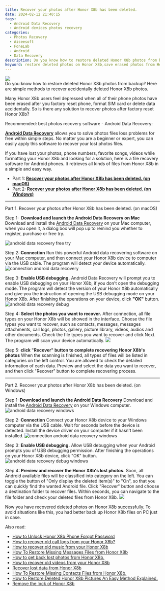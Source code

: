 ```yaml
---
title: Recover your photos after Honor X8b has been deleted.
date: 2024-02-12 21:40:15
tags: 
  - Android Data Recovery
  - Android devices photos recovery
categories: 
  - Photos Recovery
  - Aiseesoft
  - FoneLab
  - Android
  - Data Recovery
description: Do you know how to restore deleted Honor X8b photos from backup? Here are simple methods to recover accidentally deleted Honor X8b photos.
keyword: restore deleted photos on Honor X8b,save erased photos from Honor X8b,unerase photos,recover lost photos from Honor X8b,undelete photos from Honor X8b,android photos retrieval,Honor X8b deleted photos,get back deleted photos from Honor X8b android,how to refind deleted photos from Honor X8b,how to recover photos on Honor X8b,how can i get photos back on Honor X8b,Honor X8b photos recovery
---
```


<img src="https://img0mobiles.techidaily.com/images/best-assets/devices/honor/honor-x8b/1.jpg" class="atpl-imgstyle"  />

<div class="atpl-content atpl-for-fonelab-android recover-photos">

<div class="atpl-post-description-part-1">
Do you know how to restore deleted Honor X8b photos from backup? Here are simple methods to recover accidentally deleted Honor X8b photos.
</div>



<div class="atpl-post-description-part-2">
<div class="tpl-content-sub-paragraph-normal">
    <p>
      Many Honor X8b users feel depressed when all of their phone photos have been erased after you factory reset phone, format SIM card or delete data accidentally. So is there any solution to recover photos after factory reset Honor X8b?
    </p>
</div>


</div>

<div class="atpl-post-description-part-3">
<div class="tpl-content-sub-paragraph-title">
  Recommended: best photos recovery software - Android Data Recovery:
</div>
<div class="tpl-content-sub-paragraph-content">
  <p>
    <a href="https://tools.techidaily.com/aiseesoft-android-data-recovery/" target="_blank" rel="noopener"><strong>Android Data Recovery</strong></a> allows you to solve photos files loss problems for free within simple steps. No matter you are a beginner or expert, you can easily apply this software to recover your lost photos files.
  </p>
</div>
<div class="tpl-content-sub-paragraph-content">
    <p>
      If you have lost your photos, phone numbers, favorite songs, videos while formatting your Honor X8b and looking for a solution, here is a file recovery software for Android phones. It retrieves all kinds of files from Honor X8b in a simple and easy way.
    </p>
</div>
</div>

<ul>
  <li>Part 1: <strong><a href="#p1"> Recover your photos after Honor X8b has been deleted.  (on macOS)</a></strong></li>
  <li>Part 2: <strong><a href="#p2"> Recover your photos after Honor X8b has been deleted.  (on Windows)</a></strong></li>
</ul>




<!-- Part 1 -->
<a id="p1" name="p1" ></a><hr>

<div>
  <span class="atpl-step-part-style">Part 1. Recover your photos after Honor X8b has been deleted. (on macOS)</span>
</div>  

<span class="atpl-stepstyle-a"><span>Step 1: </span></span> <strong>Download and launch the Android Data Recovery on Mac</strong>
Download and install the <a href="https://tools.techidaily.com/aiseesoft-android-data-recovery/" target="_blank" rel="noopener">Android Data Recovery</a> on your Mac computer, when you open it, a dialog box will pop up to remind you whether to register, purchase or free try.

<img src="https://tools.techidaily.com/images/apps/aiseesoft/android-data-recovery/mac-free-try.png" class="atpl-imgstyle" alt="android data recovery free try" />

<span class="atpl-stepstyle-a"><span>Step 2: </span></span> <strong>Connection</strong>
Run this powerful Android data recovering software on your Mac computer, and then connect your Honor X8b device to computer via the USB cable. The program will detect your device automatically.
<img src="https://tools.techidaily.com/images/apps/aiseesoft/android-data-recovery/mac-connection-interface.jpg" class="atpl-imgstyle" alt="connection android data recovery" />

<span class="atpl-stepstyle-a"><span>Step 3: </span></span> <strong>Enable USB debugging.</strong>
Android Data Recovery will prompt you to enable USB debugging on your Honor X8b, if you don't open the debugging mode. The program will detect the version of your Honor X8b automatically and give you the instruction of opening the USB debugging mode on your Honor X8b. After finishing the operations on your device, click <strong>"OK"</strong> button.
<img src="https://tools.techidaily.com/images/apps/aiseesoft/android-data-recovery/mac-android-usb-debug.jpg"  class="atpl-imgstyle" alt="android data recovery debug" />

<span class="atpl-stepstyle-a"><span>Step 4: </span></span> <strong>Select the photos you want to recover.</strong>
After connection, all file types on your Honor X8b will be showed in the interface. Choose the file types you want to recover, such as contacts, messages, messages attachments, call logs, photos, gallery, picture library, videos, audios and other documents. Check the file types you want to recover and click Next. The program will scan your device automatically.
<img src="https://tools.techidaily.com/images/apps/aiseesoft/android-data-recovery/mac-choose-type-photos.jpg" class="atpl-imgstyle"  />

<span class="atpl-stepstyle-a"><span>Step 5: </span></span> <strong>click "Recover" button to  complete recovering Honor X8b's photos</strong>
When the scanning is finished, all types of files will be listed in categories on the left control. You are allowed to check the detailed information of each data. Preview and select the data you want to recover, and then click "Recover" button to complete recovering process.


<a id="p2" name="p2"></a><hr>

<!-- Part 2 -->
<div>
  <span class="atpl-step-part-style">Part 2. Recover your photos after Honor X8b has been deleted. (on Windows)</span>
</div>

<span class="atpl-stepstyle-a"><span>Step 1: </span></span> <strong>Download and launch the Android Data Recovery</strong>
Download and install the <a href="https://tools.techidaily.com/aiseesoft-android-data-recovery/" target="_blank" rel="noopener">Android Data Recovery</a> on your Windows computer.
<img src="https://tools.techidaily.com/images/apps/aiseesoft/android-data-recovery/win-start-interface.png"  class="atpl-imgstyle" alt="android data recovery windows" />

<span class="atpl-stepstyle-a"><span>Step 2: </span></span> <strong>Connection</strong>
Connect your Honor X8b device to your Windows computer via the USB cable. Wait for seconds before the device is detected. Install the device driver on your computer if it hasn't been installed.
<img src="https://tools.techidaily.com/images/apps/aiseesoft/android-data-recovery/win-connection-interface.png" class="atpl-imgstyle" alt="connection android data recovery windows" />

<span class="atpl-stepstyle-a"><span>Step 3: </span></span> <strong>Enable USB debugging.</strong>
Allow USB debugging when your Android prompts you of USB debugging permission. After finishing the operations on your Honor X8b device, click "OK" button.
<img src="https://tools.techidaily.com/images/apps/aiseesoft/android-data-recovery/win-android-usb-debug.png" class="atpl-imgstyle" alt="android data recovery debug windows" />

<span class="atpl-stepstyle-a"><span>Step 4: </span></span> <strong>Preview and recover the Honor X8b's lost photos.</strong>
Soon, all Android available files will be classified into category on the left. You can toggle the button of "Only display the deleted item(s)" to "On", so that you can quickly find the wanted Android file. Click "Recover" button and choose a destination folder to recover files. Within seconds, you can navigate to the file folder and check your deleted files from Honor X8b.
<img src="https://tools.techidaily.com/images/apps/aiseesoft/android-data-recovery/win-recover-photos.png" class="atpl-imgstyle"  />

<div class="atpl-post-description-part-4">
<div class="tpl-content-sub-paragraph-normal">
    <p>
        Now you have recovered deleted photos on Honor X8b successfully. To avoid situations like this, you had better back up Honor X8b files on PC just in case.
    </p>
</div>
</div>

<ins class="adsbygoogle"
     style="display:block"
     data-ad-client="ca-pub-7571918770474297"
     data-ad-slot="8358498916"
     data-ad-format="auto"
     data-full-width-responsive="true"></ins>

<span class="atpl-alsoreadstyle">Also read:</span>
<div><ul>
<li><a href="/how-to-unlock-honor-x8b-phone-forgot-password-by-drfone-android-unlock-android-unlock/" target="_blank" rel="noopener"><u>How to Unlock Honor X8b Phone Forgot Password</u></a></li>
<li><a href="/how-to-recover-old-call-logs-from-your-honor-x8b-by-fonelab-android-recover-call-logs/" target="_blank" rel="noopener"><u>How to recover old call logs from your Honor X8b?</u></a></li>
<li><a href="/how-to-recover-old-music-from-your-honor-x8b-by-fonelab-android-recover-music/" target="_blank" rel="noopener"><u>How to recover old music from your Honor X8b</u></a></li>
<li><a href="/how-to-restore-missing-messages-files-from-honor-x8b-by-fonelab-android-recover-messages/" target="_blank" rel="noopener"><u>How To  Restore Missing Messages Files from Honor X8b</u></a></li>
<li><a href="/how-to-get-back-lost-photos-from-honor-x8b-by-fonelab-android-recover-photos/" target="_blank" rel="noopener"><u>How to get back lost photos from Honor X8b.</u></a></li>
<li><a href="/how-to-recover-old-videos-from-your-honor-x8b-by-fonelab-android-recover-video/" target="_blank" rel="noopener"><u>How to recover old videos from your Honor X8b</u></a></li>
<li><a href="/recover-lost-data-from-honor-x8b-by-fonelab-android-recover-data/" target="_blank" rel="noopener"><u>Recover lost data from Honor X8b</u></a></li>
<li><a href="/how-to-restore-missing-contacts-files-from-honor-x8b-by-fonelab-android-recover-contacts/" target="_blank" rel="noopener"><u>How To  Restore Missing Contacts Files from Honor X8b.</u></a></li>
<li><a href="/how-to-restore-deleted-honor-x8b-pictures-an-easy-method-explained-by-fonelab-android-recover-pictures/" target="_blank" rel="noopener"><u>How to Restore Deleted Honor X8b Pictures  An Easy Method Explained.</u></a></li>
<li><a href="/remove-the-lock-of-honor-x8b-by-drfone-android-unlock-android-unlock/" target="_blank" rel="noopener"><u>Remove the lock of Honor X8b</u></a></li>
</ul></div>

</div>

